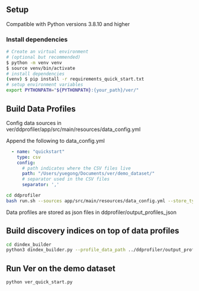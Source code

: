 ## Setup
Compatible with Python versions 3.8.10 and higher
### Install dependencies
```bash
# Create an virtual environment 
# (optional but recommended)
$ python -m venv venv 
$ source venv/bin/activate
# install dependencies
(venv) $ pip install -r requirements_quick_start.txt
# setup environment variables
export PYTHONPATH="${PYTHONPATH}:{your_path}/ver/"
```

## Build Data Profiles
Config data sources in ver/ddprofiler/app/src/main/resources/data_config.yml

Append the following to data_config.yml

```yaml
  - name: "quickstart"
    type: csv
    config:
      # path indicates where the CSV files live
      path: "/Users/yuegong/Documents/ver/demo_dataset/"
      # separator used in the CSV files
      separator: ','
```

```bash
cd ddprofiler
bash run.sh --sources app/src/main/resources/data_config.yml --store_type 1
```
Data profiles are stored as json files in ddprofiler/output_profiles_json

## Build discovery indices on top of data profiles
```bash
cd dindex_builder
python3 dindex_builder.py --profile_data_path ../ddprofiler/output_profiles_json --force
```

## Run Ver on the demo dataset
```bash
python ver_quick_start.py
```